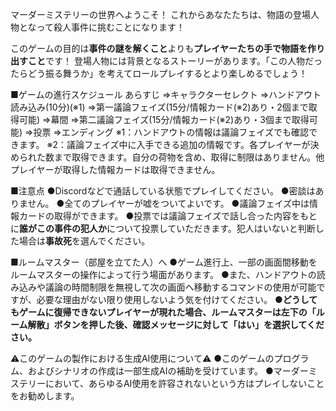 マーダーミステリーの世界へようこそ！
これからあなたたちは、物語の登場人物となって殺人事件に挑むことになります！

このゲームの目的は**事件の謎を解くこと**よりも**プレイヤーたちの手で物語を作り出すこと**です！
登場人物には背景となるストーリーがあります。「この人物だったらどう振る舞うか」を考えてロールプレイするとより楽しめるでしょう！

■ゲームの進行スケジュール
あらすじ
⇒キャラクターセレクト
⇒ハンドアウト読み込み(10分)(※1)
⇒第一議論フェイズ(15分/情報カード(※2)あり・2個まで取得可能)
⇒幕間
⇒第二議論フェイズ(15分/情報カード(※2)あり・3個まで取得可能)
⇒投票
⇒エンディング
※1：ハンドアウトの情報は議論フェイズでも確認できます。
※2：議論フェイズ中に入手できる追加の情報です。各プレイヤーが決められた数まで取得できます。自分の荷物を含め、取得に制限はありません。他プレイヤーが取得した情報カードは取得できません。

■注意点
●Discordなどで通話している状態でプレイしてください。
●密談はありません。
●全てのプレイヤーが嘘をついてよいです。
●議論フェイズ中は情報カードの取得ができます。
●投票では議論フェイズで話し合った内容をもとに**誰がこの事件の犯人か**について投票していただきます。犯人はいないと判断した場合は**事故死**を選んでください。

■ルームマスター（部屋を立てた人）へ
●ゲーム進行上、一部の画面間移動をルームマスターの操作によって行う場面があります。
●また、ハンドアウトの読み込みや議論の時間制限を無視して次の画面へ移動するコマンドの使用が可能ですが、必要な理由がない限り使用しないよう気を付けてください。
**●どうしてもゲームに復帰できないプレイヤーが現れた場合、ルームマスターは左下の「ルーム解散」ボタンを押した後、確認メッセージに対して「はい」を選択してください。**

⚠このゲームの製作における生成AI使用について⚠
●このゲームのプログラム、およびシナリオの作成は一部生成AIの補助を受けています。
●マーダーミステリーにおいて、あらゆるAI使用を許容されないという方はプレイしないことをお勧めします。